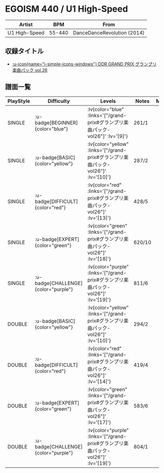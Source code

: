 # EGOISM 440 / U1 High-Speed

|Artist|BPM|From|
|------|---|----|
|U1 High-Speed|55-440|DanceDanceRevolution (2014)|

## 収録タイトル

- [ :u-icon{name="i-simple-icons-windows"} DDR GRAND PRIX グランプリ楽曲パック vol.26](/grand-prix#グランプリ楽曲パック-vol26)

## 譜面一覧

|PlayStyle|Difficulty|Levels|Notes|Movie|
|---------|----------|------|-----|-----|
|SINGLE| :u-badge[BEGINNER]{color="blue"} | :lv{color="blue" :links='["/grand-prix#グランプリ楽曲パック-vol26"]' :lv='[9]'} |261/1||
|SINGLE| :u-badge[BASIC]{color="yellow"} | :lv{color="yellow" :links='["/grand-prix#グランプリ楽曲パック-vol26"]' :lv='[10]'} |287/2||
|SINGLE| :u-badge[DIFFICULT]{color="red"} | :lv{color="red" :links='["/grand-prix#グランプリ楽曲パック-vol26"]' :lv='[13]'} |428/5||
|SINGLE| :u-badge[EXPERT]{color="green"} | :lv{color="green" :links='["/grand-prix#グランプリ楽曲パック-vol26"]' :lv='[18]'} |620/10||
|SINGLE| :u-badge[CHALLENGE]{color="purple"} | :lv{color="purple" :links='["/grand-prix#グランプリ楽曲パック-vol26"]' :lv='[19]'} |811/6||
|DOUBLE| :u-badge[BASIC]{color="yellow"} | :lv{color="yellow" :links='["/grand-prix#グランプリ楽曲パック-vol26"]' :lv='[10]'} |294/2||
|DOUBLE| :u-badge[DIFFICULT]{color="red"} | :lv{color="red" :links='["/grand-prix#グランプリ楽曲パック-vol26"]' :lv='[14]'} |419/4||
|DOUBLE| :u-badge[EXPERT]{color="green"} | :lv{color="green" :links='["/grand-prix#グランプリ楽曲パック-vol26"]' :lv='[17]'} |583/6||
|DOUBLE| :u-badge[CHALLENGE]{color="purple"} | :lv{color="purple" :links='["/grand-prix#グランプリ楽曲パック-vol26"]' :lv='[19]'} |804/1||
